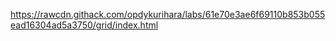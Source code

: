 https://rawcdn.githack.com/opdykurihara/labs/61e70e3ae6f69110b853b055ead16304ad5a3750/grid/index.html